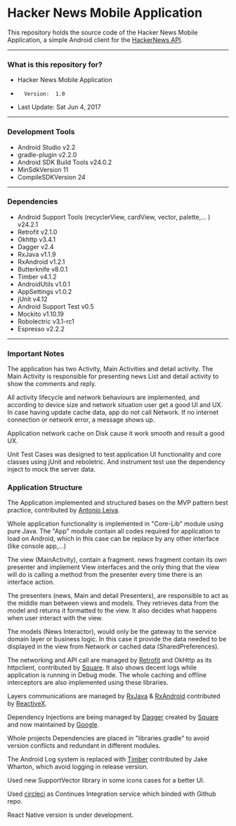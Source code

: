 Hacker News Mobile Application
===============================

This repository holds the source code of the Hacker News Mobile Application, a simple Android client for the [HackerNews API](github.com/HackerNews/API).

--------------------
### What is this repository for? ###

* Hacker News Mobile Application
*       Version:  1.0
* Last Update: Sat Jun 4, 2017

--------------------
### Development Tools ###

* Android Studio v2.2
* gradle-plugin v2.2.0
* Android SDK Build Tools v24.0.2
* MinSdkVersion 11
* CompileSDKVersion 24

--------------------
### Dependencies ###

* Android Support Tools (recyclerView, cardView, vector, palette,... ) v24.2.1
* Retrofit v2.1.0
* Okhttp v3.4.1
* Dagger v2.4
* RxJava v1.1.9
* RxAndroid v1.2.1
* Butterknife v8.0.1
* Timber v4.1.2
* AndroidUtils v1.0.1
* AppSettings v1.0.2
* jUnit v4.12
* Android Support Test v0.5
* Mockito v1.10.19
* Robolectric v3.1-rc1
* Espresso v2.2.2

--------------------
### Important Notes ###

The application has two Activity, Main Activities and detail activity. The Main Activity is responsible for presenting news List and detail activity to show the comments and reply.

All activity lifecycle and network behaviours are implemented, and according to device size and network situation user get a good UI and UX. In case having update cache data, app do not call Network. If no internet connection or network error, a message shows up.

Application network cache on Disk cause it work smooth and result a good UX.

Unit Test Cases was designed to test application UI functionality and core classes using jUnit and reboletric.
And instrument test use the dependency inject to mock the server data.

### Application Structure ###

The Application implemented and structured bases on the MVP pattern best practice, contributed by [Antonio Leiva](http://antonioleiva.com/mvp-android/).

Whole application functionality is implemented in "Core-Lib" module using pure Java. The "App" module contain all codes required for application to load on Android, which in this case can be replace by any other interface (like console app,...)

The view (MainActivity), contain a fragment. news fragment contain its own presenter and implement View interfaces and the only thing that the view will do is calling a method from the presenter every time there is an interface action.

The presenters (news, Main and detail Presenters), are responsible to act as the middle man between views and models. They retrieves data from the model and returns it formatted to the view. It also decides what happens when user interact with the view.

The models (News Interactor), would only be the gateway to the service domain layer or business logic. In this case it provide the data needed to be displayed in the view from Network or cached data (SharedPreferences).

The networking and API call are managed by [Retrofit](http://square.github.io/retrofit/) and OkHttp as its httpclient, contributed by [Square](http://square.github.io). It also shows decent logs while application is running in Debug mode. The whole caching and offline interceptors are also implemented using these libraries. 

Layers communications are managed by [RxJava](https://github.com/ReactiveX/RxJava) & [RxAndroid](https://github.com/ReactiveX/RxAndroid) contributed by [ReactiveX](http://reactivex.io).

Dependency Injections are being managed by [Dagger](https://github.com/google/dagger) created by [Square](http://square.github.io) and now maintained by [Google](http://google.github.io/dagger/).

Whole projects Dependencies are placed in "libraries.gradle" to avoid version conflicts and redundant in different modules.

The Android Log system is replaced with [Timber](https://github.com/JakeWharton/timber) contributed by Jake Wharton, which avoid logging in release version.

Used new SupportVector library in some icons cases for a better UI.

Used [circleci](http://circleci.com) as Continues Integration service which binded with Github repo.

React Native version is under development.